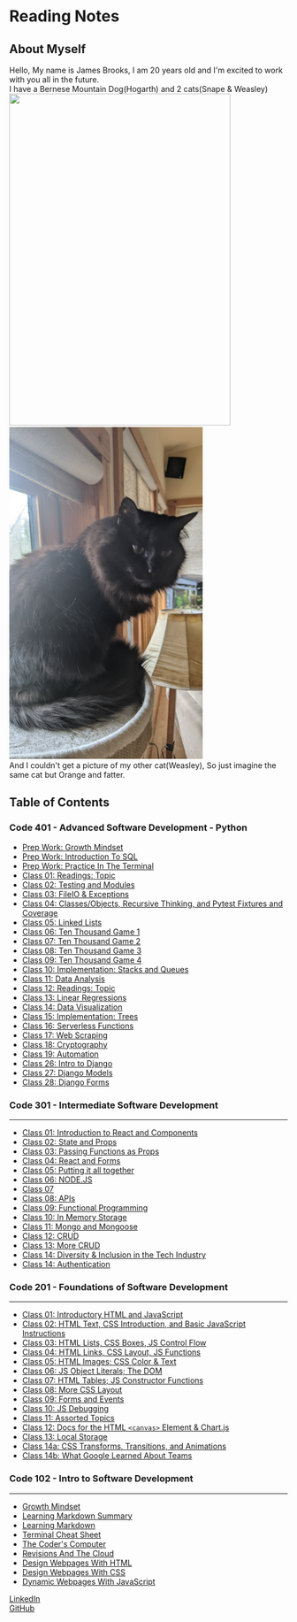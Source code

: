 # Reading Notes

## About Myself<br>
Hello, My name is James Brooks, I am 20 years old and I'm excited to work with you all in the future.<br>
I have a Bernese Mountain Dog(Hogarth) and 2 cats(Snape & Weasley)<br>
<img src="./imgs/PXL_20220124_222637381.jpg" width="400" height="600">
<img src="./imgs/PXL_20220124_222656582.jpg" width="350" height="600"><br>
And I couldn't get a picture of my other cat(Weasley), So just imagine the same cat but Orange and fatter.

## Table of Contents

### Code 401 - Advanced Software Development - Python

- [Prep Work: Growth Mindset](https://jamesbrooks01.github.io/reading-notes/Code401/growthMindset)
- [Prep Work: Introduction To SQL](https://jamesbrooks01.github.io/reading-notes/Code401/introductionToSQL)
- [Prep Work: Practice In The Terminal](https://jamesbrooks01.github.io/reading-notes/Code401/practiceInTheTerminal)
- [Class 01: Readings: Topic](https://jamesbrooks01.github.io/reading-notes/Code401/class-01)
- [Class 02: Testing and Modules](https://jamesbrooks01.github.io/reading-notes/Code401/class-02)
- [Class 03: FileIO & Exceptions](https://jamesbrooks01.github.io/reading-notes/Code401/class-03)
- [Class 04: Classes/Objects, Recursive Thinking, and Pytest Fixtures and Coverage](https://jamesbrooks01.github.io/reading-notes/Code401/class-04)
- [Class 05: Linked Lists](https://jamesbrooks01.github.io/reading-notes/Code401/class-05)
- [Class 06: Ten Thousand Game 1](https://jamesbrooks01.github.io/reading-notes/Code401/class-06)
- [Class 07: Ten Thousand Game 2](https://jamesbrooks01.github.io/reading-notes/Code401/class-07)
- [Class 08: Ten Thousand Game 3](https://jamesbrooks01.github.io/reading-notes/Code401/class-08)
- [Class 09: Ten Thousand Game 4](https://jamesbrooks01.github.io/reading-notes/Code401/class-09)
- [Class 10: Implementation: Stacks and Queues](https://jamesbrooks01.github.io/reading-notes/Code401/class-10)
- [Class 11: Data Analysis](https://jamesbrooks01.github.io/reading-notes/Code401/class-11)
- [Class 12: Readings: Topic](https://jamesbrooks01.github.io/reading-notes/Code401/class-12)
- [Class 13: Linear Regressions](https://jamesbrooks01.github.io/reading-notes/Code401/class-13)
- [Class 14: Data Visualization](https://jamesbrooks01.github.io/reading-notes/Code401/class-14)
- [Class 15: Implementation: Trees](https://jamesbrooks01.github.io/reading-notes/Code401/class-15)
- [Class 16: Serverless Functions](https://jamesbrooks01.github.io/reading-notes/Code401/class-16)
- [Class 17: Web Scraping](https://jamesbrooks01.github.io/reading-notes/Code401/class-17)
- [Class 18: Cryptography](https://jamesbrooks01.github.io/reading-notes/Code401/class-18)
- [Class 19: Automation](https://jamesbrooks01.github.io/reading-notes/Code401/class-19)
- [Class 26: Intro to Django](https://jamesbrooks01.github.io/reading-notes/Code401/class-26)
- [Class 27: Django Models](https://jamesbrooks01.github.io/reading-notes/Code401/class-27)
- [Class 28: Django Forms](https://jamesbrooks01.github.io/reading-notes/Code401/class-28)

### Code 301 - Intermediate Software Development

---

- [Class 01: Introduction to React and Components](https://jamesbrooks01.github.io/reading-notes/Code301/class-01)
- [Class 02: State and Props](https://jamesbrooks01.github.io/reading-notes/Code301/class-02)
- [Class 03: Passing Functions as Props](https://jamesbrooks01.github.io/reading-notes/Code301/class-03)
- [Class 04: React and Forms](https://jamesbrooks01.github.io/reading-notes/Code301/class-04)
- [Class 05: Putting it all together](https://jamesbrooks01.github.io/reading-notes/Code301/class-05)
- [Class 06: NODE.JS](https://jamesbrooks01.github.io/reading-notes/Code301/class-06)
- [Class 07](https://jamesbrooks01.github.io/reading-notes/Code301/class-07)
- [Class 08: APIs](https://jamesbrooks01.github.io/reading-notes/Code301/class-08)
- [Class 09: Functional Programming](https://jamesbrooks01.github.io/reading-notes/Code301/class-09)
- [Class 10: In Memory Storage](https://jamesbrooks01.github.io/reading-notes/Code301/class-10)
- [Class 11: Mongo and Mongoose](https://jamesbrooks01.github.io/reading-notes/Code301/class-11)
- [Class 12: CRUD](https://jamesbrooks01.github.io/reading-notes/Code301/class-12)
- [Class 13: More CRUD](https://jamesbrooks01.github.io/reading-notes/Code301/class-13)
- [Class 14: Diversity & Inclusion in the Tech Industry](https://jamesbrooks01.github.io/reading-notes/Code301/class-14)
- [Class 14: Authentication](https://jamesbrooks01.github.io/reading-notes/Code301/class-15)

### Code 201 - Foundations of Software Development

---

- [Class 01: Introductory HTML and JavaScript](https://jamesbrooks01.github.io/reading-notes/Code201/class-01)
- [Class 02: HTML Text, CSS Introduction, and Basic JavaScript Instructions](https://jamesbrooks01.github.io/reading-notes/Code201/class-02)
- [Class 03: HTML Lists, CSS Boxes, JS Control Flow](https://jamesbrooks01.github.io/reading-notes/Code201/class-03)
- [Class 04: HTML Links, CSS Layout, JS Functions](https://jamesbrooks01.github.io/reading-notes/Code201/class-04)
- [Class 05: HTML Images; CSS Color & Text](https://jamesbrooks01.github.io/reading-notes/Code201/class-05)
- [Class 06: JS Object Literals; The DOM](https://jamesbrooks01.github.io/reading-notes/Code201/class-06)
- [Class 07: HTML Tables; JS Constructor Functions](https://jamesbrooks01.github.io/reading-notes/Code201/class-07)
- [Class 08: More CSS Layout](https://jamesbrooks01.github.io/reading-notes/Code201/class-08)
- [Class 09: Forms and Events](https://jamesbrooks01.github.io/reading-notes/Code201/class-09)
- [Class 10: JS Debugging](https://jamesbrooks01.github.io/reading-notes/Code201/class-10)
- [Class 11: Assorted Topics](https://jamesbrooks01.github.io/reading-notes/Code201/class-11)
- [Class 12: Docs for the HTML `<canvas>` Element & Chart.js](https://jamesbrooks01.github.io/reading-notes/Code201/class-12)
- [Class 13: Local Storage](https://jamesbrooks01.github.io/reading-notes/Code201/class-13)
- [Class 14a: CSS Transforms, Transitions, and Animations](https://jamesbrooks01.github.io/reading-notes/Code201/class-14a)
- [Class 14b: What Google Learned About Teams](https://jamesbrooks01.github.io/reading-notes/Code201/class-14b)

### Code 102 - Intro to Software Development

---

- [Growth Mindset](https://jamesbrooks01.github.io/reading-notes/Code102/GrowthMindset)
- [Learning Markdown Summary](https://jamesbrooks01.github.io/reading-notes/Code102/LearningMarkdownSummary)
- [Learning Markdown](https://jamesbrooks01.github.io/reading-notes/Code102/LearningMarkdown)
- [Terminal Cheat Sheet](https://jamesbrooks01.github.io/reading-notes/Code102/TerminalCheatSheet)
- [The Coder's Computer](https://jamesbrooks01.github.io/reading-notes/Code102/TheCoder'sComputer)
- [Revisions And The Cloud](https://jamesbrooks01.github.io/reading-notes/Code102/RevisionsAndTheCloud)
- [Design Webpages With HTML](https://jamesbrooks01.github.io/reading-notes/Code102/DesignWebpagesWithHTML)
- [Design Webpages With CSS](https://jamesbrooks01.github.io/reading-notes/Code102/DesignWebpagesWithCSS)
- [Dynamic Webpages With JavaScript](https://jamesbrooks01.github.io/reading-notes/Code102/DynamicWebpagesWithJavaScript)<br>

[LinkedIn](https://www.linkedin.com/in/james-brooks-8270b3170/)<br>
[GitHub](https://github.com/JamesBrooks01)<br>
